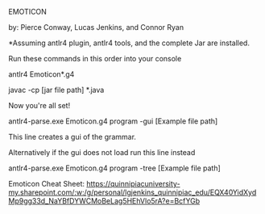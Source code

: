 EMOTICON

by: Pierce Conway, Lucas Jenkins, and Connor Ryan


*Assuming antlr4 plugin, antlr4 tools, and the complete Jar are installed.

Run these commands in this order into your console

antlr4 Emoticon*.g4

javac -cp [jar file path] *.java

Now you're all set! 

antlr4-parse.exe Emoticon.g4 program -gui [Example file path]

This line creates a gui of the grammar. 

Alternatively if the gui does not load run this line instead

antlr4-parse.exe Emoticon.g4 program -tree [Example file path]

Emoticon Cheat Sheet:
https://quinnipiacuniversity-my.sharepoint.com/:w:/g/personal/lgjenkins_quinnipiac_edu/EQX40YidXydMp9gg33d_NaYBfDYWCMoBeLag5HEhVlo5rA?e=BcfYGb
